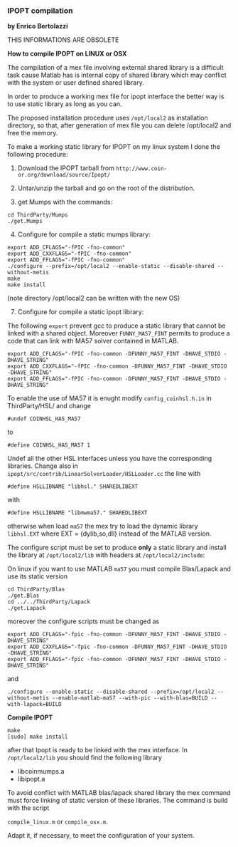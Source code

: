 ### IPOPT compilation
**by Enrico Bertolazzi**

THIS INFORMATIONS ARE OBSOLETE

**How to compile IPOPT on LINUX or OSX**

The compilation of a mex file involving external shared library is a
difficult task cause Matlab has is internal copy of shared library 
which may conflict with the system or user defined
shared library.

In order to produce a working mex file for ipopt interface the better
way is to use static library as long as you can.

The proposed installation procedure uses `/opt/local2`
as installation directory, so that, after generation of
mex file you can delete /opt/local2 and free the memory.

To make a working static library for IPOPT on my linux
system I done the following procedure:

1) Download the IPOPT tarball from `http://www.coin-or.org/download/source/Ipopt/`

2) Untar/unzip the tarball and go on the root of the distribution. 

3) get Mumps with the commands:

~~~
cd ThirdParty/Mumps
./get.Mumps
~~~

4) Configure for compile a static mumps library:

~~~
export ADD_CFLAGS="-fPIC -fno-common"
export ADD_CXXFLAGS="-fPIC -fno-common"
export ADD_FFLAGS="-fPIC -fno-common"
./configure --prefix=/opt/local2 --enable-static --disable-shared --without-metis
make
make install
~~~

(note directory /opt/local2 can be written with the new OS)

7) Configure for compile a static ipopt library:

The following `export` prevent gcc to produce a static
library that cannot be linked with a shared object.
Moreover `FUNNY_MA57_FINT` permits to produce a code
that can link with MA57 solver contained in MATLAB.

~~~
export ADD_CFLAGS="-fPIC -fno-common -DFUNNY_MA57_FINT -DHAVE_STDIO -DHAVE_STRING"
export ADD_CXXFLAGS="-fPIC -fno-common -DFUNNY_MA57_FINT -DHAVE_STDIO -DHAVE_STRING"
export ADD_FFLAGS="-fPIC -fno-common -DFUNNY_MA57_FINT -DHAVE_STDIO -DHAVE_STRING"
~~~

To enable the use of MA57 it is enught modify `config_coinhsl.h.in`
in ThirdParty/HSL/ and change

`#undef COINHSL_HAS_MA57`

to

`#define COINHSL_HAS_MA57 1`

Undef all the other HSL interfaces unless you have the
corresponding libraries.
Change also in `ipopt/src/contrib/LinearSolverLoader/HSLLoader.cc` the line with

~~~
#define HSLLIBNAME "libhsl." SHAREDLIBEXT
~~~

with

~~~
#define HSLLIBNAME "libmwma57." SHAREDLIBEXT
~~~

otherwise when load `ma57` the mex try to load the dynamic library `libhsl.EXT` where EXT = {dylib,so,dll} instead of the MATLAB version.

The configure script must be set to produce **only** a static
library and install the library at `/opt/local2/lib` with
headers at `/opt/local2/include`:

On linux if you want to use MATLAB `ma57` you must compile Blas/Lapack and use its static version

~~~
cd ThirdParty/Blas
./get.Blas
cd ../../ThirdParty/Lapack
./get.Lapack
~~~

moreover the configure scripts must be changed as 

~~~
export ADD_CFLAGS="-fpic -fno-common -DFUNNY_MA57_FINT -DHAVE_STDIO -DHAVE_STRING"
export ADD_CXXFLAGS="-fpic -fno-common -DFUNNY_MA57_FINT -DHAVE_STDIO -DHAVE_STRING"
export ADD_FFLAGS="-fpic -fno-common -DFUNNY_MA57_FINT -DHAVE_STDIO -DHAVE_STRING"
~~~

and

~~~
./configure --enable-static --disable-shared --prefix=/opt/local2 --without-metis --enable-matlab-ma57 --with-pic --with-blas=BUILD --with-lapack=BUILD
~~~

**Compile IPOPT**

~~~
make
[sudo] make install
~~~

after that Ipopt is ready to be linked with the mex interface. 
In `/opt/local2/lib` you should find the following library

- libcoinmumps.a
- libipopt.a

To avoid conflict with MATLAB blas/lapack shared
library the mex command must force linking of 
static version of these libraries.
The command is build with the script

`compile_linux.m` or `compile_osx.m`.

Adapt it, if necessary, to meet the configuration of your system.
